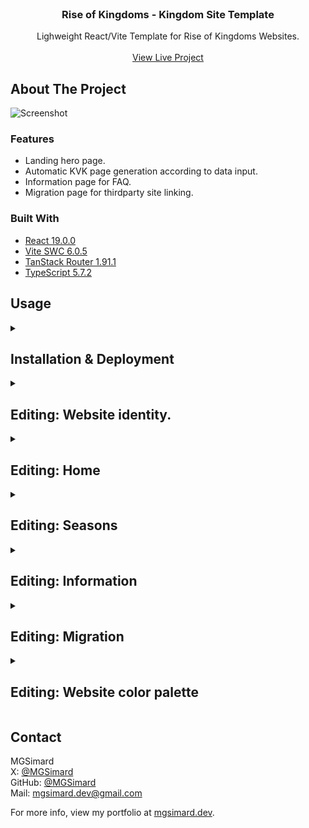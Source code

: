 <br/>
<div align="center">

<h3 align="center">Rise of Kingdoms - Kingdom Site Template</h3>
<p align="center">
Lighweight React/Vite Template for Rise of Kingdoms Websites.
<br/>
<br/>
<a href="https://rok-kdsite.web.app/">View Live Project</a>
</p>
</div>

## About The Project

![Screenshot](https://i.imgur.com/VFTG339.png)

### Features

- Landing hero page.
- Automatic KVK page generation according to data input.
- Information page for FAQ.
- Migration page for thirdparty site linking.

### Built With

- [React 19.0.0](https://react.dev/)
- [Vite SWC 6.0.5](https://vite.dev/)
- [TanStack Router 1.91.1](https://tanstack.com/router/latest)
- [TypeScript 5.7.2](https://www.typescriptlang.org/)

## Usage

<details><summary><h2>Installation & Deployment</h2></summary>
<p>Instructions on setting up development.</p>

1. Open in IDE
2. Install pnpm.
3. Run command: pnpm install.
4. Run command: pnpm run dev.
5. Navigate to localhost:5173 to preview in browser.
6. If not using automated deployment/build pipeline, run command: pnpm run build.

<p>Note: This template's preview runs off of Firebase - "pnpm uninstall firebase" if not using. If you do want to use Firebase, create an app there then follow the hosting installation instructions - alternatively view this video: https://www.youtube.com/watch?v=uWA6gCJiOoQ.</p>

</details>

<details><summary><h2>Editing: Website identity.</h2></summary>
<p>Instructions on editing website logo text and title.</p>

1. index.html
2. Change the various metadata text contents to your liking.
3. src > components > Navbar.tsx.
4. Change "KD0000" to your own kingdom number.

</details>

<details><summary><h2>Editing: Home</h2></summary>
<p>Instructions on editing landing page.</p>

1. src > routes > index.tsx
2. Edit kingdom name text & tagline.

</details>

<details><summary><h2>Editing: Seasons</h2></summary>
<p>Instructions on editing Seasons page.</p>

1. src > data > kvkdata.json.
2. Add, modify or delete kvk blocks - earliest at the top.
3. Add iframe URL to "dataUrl" - like Google Sheets or Looker Studio.
4. Add form links if used (as many as you need) - otherwise leave as "forms": [] to avoid rendering the forms section.

</details>

<details><summary><h2>Editing: Information</h2></summary>
<p>Instructions on editing Information page.</p>

1. src > data > faq.json.
2. Add, modify or delete Q&A blocks.

</details>

<details><summary><h2>Editing: Migration</h2></summary>
<p>Instructions on editing Information page.</p>

1. src > data > contacts.json.
2. Add, modify or delete button blocks.
3. I.E. [{ "buttonText": "DISCORD", "link": "linkhere" }, [{ "buttonText": "FACEBOOK", "link": "linkhere" }]]

</details>

<details><summary><h2>Editing: Website color palette</h2></summary>
<p>Instructions on editing website color palette.</p>

1. src > styles > core.css.
2. Look for color variables in :root at the top of the file.
3. Simply edit the color values - preferably in the same format as default (hsl).

</details>

## Contact

MGSimard  
X: [@MGSimard](https://x.com/MGSimard)  
GitHub: [@MGSimard](https://github.com/MGSimard)  
Mail: [mgsimard.dev@gmail.com](mailto:mgsimard.dev@gmail.com)

For more info, view my portfolio at [mgsimard.dev](https://mgsimard.dev).
